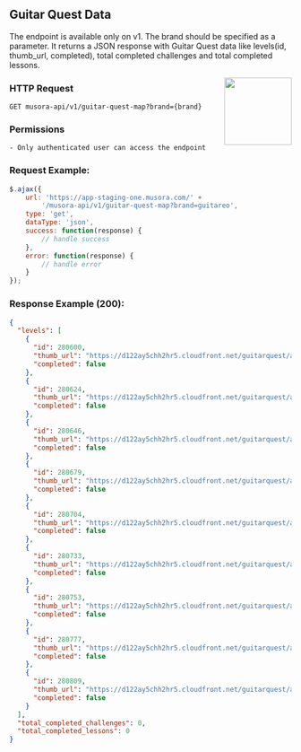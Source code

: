 ## Guitar Quest Data
The endpoint is available only on v1. The brand should be specified as a parameter.
It returns a JSON response with Guitar Quest data like levels(id, thumb_url, completed), total completed challenges and total completed lessons.



<a href="https://red-shadow-611407.postman.co/workspace/Team-Workspace~38bb093f-0978-4a83-8423-944a3c78fd51/example/9725390-c63ef13c-0cd1-4b92-8500-268de19e9fd9"  target="_blank" style="float:right;">
<img width="120px" src="https://images.ctfassets.net/1wryd5vd9xez/1sHuHRROdF7ifCjy4QKVXk/a44e85c6138dbe13126c4ede8650cf29/https___cdn-images-1.medium.com_max_2000_1_O0OZO4m6nbwwnYAtkSQO0g.png"/>
</a>

### HTTP Request
`GET musora-api/v1/guitar-quest-map?brand={brand}`

### Permissions
    - Only authenticated user can access the endpoint

### Request Example:

```js
$.ajax({
    url: 'https://app-staging-one.musora.com/' +
        '/musora-api/v1/guitar-quest-map?brand=guitareo',
    type: 'get',
    dataType: 'json',
    success: function(response) {
        // handle success
    },
    error: function(response) {
        // handle error
    }
});
```

### Response Example (200):

```json
{
  "levels": [
    {
      "id": 280600,
      "thumb_url": "https://d122ay5chh2hr5.cloudfront.net/guitarquest/assets/level-1.png",
      "completed": false
    },
    {
      "id": 280624,
      "thumb_url": "https://d122ay5chh2hr5.cloudfront.net/guitarquest/assets/level-2.png",
      "completed": false
    },
    {
      "id": 280646,
      "thumb_url": "https://d122ay5chh2hr5.cloudfront.net/guitarquest/assets/level-3.png",
      "completed": false
    },
    {
      "id": 280679,
      "thumb_url": "https://d122ay5chh2hr5.cloudfront.net/guitarquest/assets/level-4.png",
      "completed": false
    },
    {
      "id": 280704,
      "thumb_url": "https://d122ay5chh2hr5.cloudfront.net/guitarquest/assets/level-5.png",
      "completed": false
    },
    {
      "id": 280733,
      "thumb_url": "https://d122ay5chh2hr5.cloudfront.net/guitarquest/assets/level-6.png",
      "completed": false
    },
    {
      "id": 280753,
      "thumb_url": "https://d122ay5chh2hr5.cloudfront.net/guitarquest/assets/level-7.png",
      "completed": false
    },
    {
      "id": 280777,
      "thumb_url": "https://d122ay5chh2hr5.cloudfront.net/guitarquest/assets/level-8.png",
      "completed": false
    },
    {
      "id": 280809,
      "thumb_url": "https://d122ay5chh2hr5.cloudfront.net/guitarquest/assets/level-9.png",
      "completed": false
    }
  ],
  "total_completed_challenges": 0,
  "total_completed_lessons": 0
}
```
